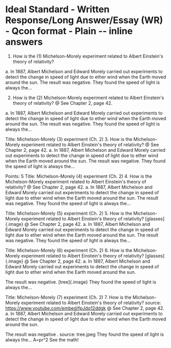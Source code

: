 # Ideal Standard - Written Response/Long Answer/Essay (WR) - Qcon format - Plain -- inline answers

1.  How is the (1) Michelson-Morely experiment related to Albert Einstein's theory of relativity?

<!-- -->

a.  In 1887, Albert Michelson and Edward Morely carried out experiments to detect the change in speed of light due to ether wind when the Earth moved around the sun. The result was negative. They found the speed of light is always the...

<!-- -->

2.  How is the (2) Michelson-Morely experiment related to Albert Einstein's theory of relativity?
    @ See Chapter 2, page 42.

<!-- -->

a.  In 1887, Albert Michelson and Edward Morely carried out experiments to detect the change in speed of light due to ether wind when the Earth moved around the sun. The result was negative. They found the speed of light is always the...

Title: Michelson-Morely (3) experiment (Ch. 2)
3. How is the Michelson-Morely experiment related to Albert Einstein's theory of relativity?
@ See Chapter 2, page 42.
a. In 1887, Albert Michelson and Edward Morely carried out experiments to detect the change in speed of light due to ether wind when the Earth moved around the sun. The result was negative. They found the speed of light is always the...

Points: 5
Title: Michelson-Morely (4) experiment (Ch. 2)
4. How is the Michelson-Morely experiment related to Albert Einstein's theory of relativity?
@ See Chapter 2, page 42.
a. In 1887, Albert Michelson and Edward Morely carried out experiments to detect the change in speed of light due to ether wind when the Earth moved around the sun. The result was negative. They found the speed of light is always the...

Title: Michelson-Morely (5) experiment (Ch. 2)
5. How is the Michelson-Morely experiment related to Albert Einstein's theory of relativity?
[glasses]{.image}
@ See Chapter 2, page 42.
a. In 1887, Albert Michelson and Edward Morely carried out experiments to detect the change in speed of light due to ether wind when the Earth moved around the sun. The result was negative. They found the speed of light is always the...

Title: Michelson-Morely (6) experiment (Ch. 2)
6. How is the Michelson-Morely experiment related to Albert Einstein's theory of relativity?
[glasses]{.image}
@ See Chapter 2, page 42.
a. In 1887, Albert Michelson and Edward Morely carried out experiments to detect the change in speed of light due to ether wind when the Earth moved around the sun.

The result was negative.
[tree]{.image}
They found the speed of light is always the...

Title: Michelson-Morely (7) experiment (Ch. 2)
7. How is the Michelson-Morely experiment related to Albert Einstein's theory of relativity?
source: https://www.youtube.com/embed/fpJdq12ddgk
@ See Chapter 2, page 42.
a. In 1887, Albert Michelson and Edward Morely carried out experiments to detect the change in speed of light due to ether wind when the Earth moved around the sun.

The result was negative .
source: tree.jpeg
They found the speed of light is always the...
A=pr\^2
See the math!

